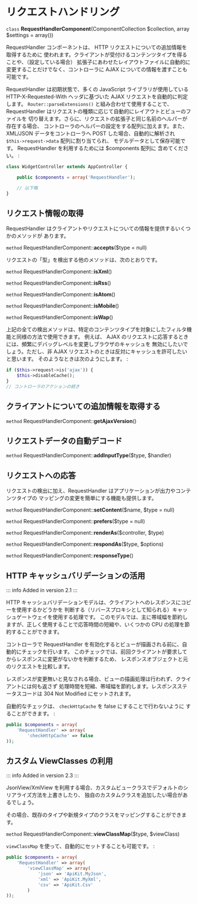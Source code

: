 # リクエストハンドリング

`class` **RequestHandlerComponent**(ComponentCollection $collection, array $settings = array())

RequestHandler コンポーネントは、 HTTP リクエストについての追加情報を取得するために
使われます。クライアントが受付けるコンテンツタイプを得ることや、（設定している場合）
拡張子にあわせたレイアウトファイルに自動的に変更することだけでなく、コントローラに
AJAX についての情報を渡すことも可能です。

RequestHandler は初期状態で、多くの JavaScript ライブラリが使用している
HTTP-X-Requested-With ヘッダに基づいた AJAX リクエストを自動的に判定します。
`Router::parseExtensions()` と組み合わせて使用することで、
RequestHandler はリクエストの種類に応じて自動的にレイアウトとビューのファイルを
切り替えます。さらに、リクエストの拡張子と同じ名前のヘルパーが存在する場合、
コントローラのヘルパーの設定をする配列に加えます。また、 XML/JSON データをコントローラへ
POST した場合、自動的に解析され `$this->request->data` 配列に割り当てられ、
モデルデータとして保存可能です。 RequestHandler を利用するためには \$components 配列に
含めてください。 :

``` php
class WidgetController extends AppController {

    public $components = array('RequestHandler');

    // 以下略
}
```

## リクエスト情報の取得

RequestHandler はクライアントやリクエストについての情報を提供するいくつかのメソッドが
あります。

`method` RequestHandlerComponent::**accepts**($type = null)

リクエストの「型」を検出する他のメソッドは、次のとおりです。

`method` RequestHandlerComponent::**isXml**()

`method` RequestHandlerComponent::**isRss**()

`method` RequestHandlerComponent::**isAtom**()

`method` RequestHandlerComponent::**isMobile**()

`method` RequestHandlerComponent::**isWap**()

上記の全ての検出メソッドは、特定のコンテンツタイプを対象にしたフィルタ機能と同様の方法で使用できます。
例えば、 AJAX のリクエストに応答するときには、頻繁にデバッグレベルを変更しブラウザのキャッシュを
無効にしたいでしょう。ただし、非 AJAX リクエストのときは反対にキャッシュを許可したいと思います。
そのようなときは次のようにします。 :

``` php
if ($this->request->is('ajax')) {
    $this->disableCache();
}
// コントローラのアクションの続き
```

## クライアントについての追加情報を取得する

`method` RequestHandlerComponent::**getAjaxVersion**()

## リクエストデータの自動デコード

`method` RequestHandlerComponent::**addInputType**($type, $handler)

## リクエストへの応答

リクエストの検出に加え、RequestHandler はアプリケーションが出力やコンテンツタイプの
マッピングの変更を簡単にする機能も提供します。

`method` RequestHandlerComponent::**setContent**($name, $type = null)

`method` RequestHandlerComponent::**prefers**($type = null)

`method` RequestHandlerComponent::**renderAs**($controller, $type)

`method` RequestHandlerComponent::**respondAs**($type, $options)

`method` RequestHandlerComponent::**responseType**()

## HTTP キャッシュバリデーションの活用

::: info Added in version 2.1
:::

HTTP キャッシュバリデーションモデルは、クライアントへのレスポンスにコピーを使用するかどうかを
判断する（リバースプロキシとして知られる）キャッシュゲートウェイを使用する処理です。
このモデルでは、主に帯域幅を節約しますが、正しく使用することで応答時間の短縮や、いくつかの
CPU の処理を節約することができます。

コントローラで RequestHandler を有効化するとビューが描画される前に、自動的にチェックを行います。
このチェックでは、前回クライアントが要求してからレスポンスに変更がないかを判断するため、
レスポンスオブジェクトと元のリクエストを比較します。

レスポンスが変更無いと見なされる場合、ビューの描画処理は行われず、クライアントには何も返さず
処理時間を短縮、帯域幅を節約します。レスポンスステータスコードは <span class="title-ref">304 Not Modified</span>
にセットされます。

自動的なチェックは、 `checkHttpCache` を false にすることで行わないように
することができます。 :

``` php
public $components = array(
    'RequestHandler' => array(
        'checkHttpCache' => false
));
```

## カスタム ViewClasses の利用

::: info Added in version 2.3
:::

JsonView/XmlView を利用する場合、カスタムビュークラスでデフォルトのシリアライズ方法を上書きしたり、
独自のカスタムクラスを追加したい場合があるでしょう。

その場合、既存のタイプや新規タイプのクラスをマッピングすることができます。

`method` RequestHandlerComponent::**viewClassMap**($type, $viewClass)

`viewClassMap` を使って、自動的にセットすることも可能です。 :

``` php
public $components = array(
    'RequestHandler' => array(
        'viewClassMap' => array(
            'json' => 'ApiKit.MyJson',
            'xml' => 'ApiKit.MyXml',
            'csv' => 'ApiKit.Csv'
        )
));
```
